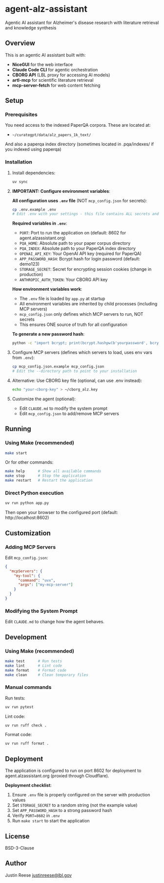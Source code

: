 # agent-alz-assistant

Agentic AI assistant for Alzheimer's disease research with literature retrieval and knowledge synthesis

## Overview

This is an agentic AI assistant built with:
- **NiceGUI** for the web interface
- **Claude Code CLI** for agentic orchestration
- **CBORG API** (LBL proxy for accessing AI models)
- **artl-mcp** for scientific literature retrieval
- **mcp-server-fetch** for web content fetching

## Setup

### Prerequisites

You need access to the indexed PaperQA corpora. These are located at:
- `~/curategpt/data/alz_papers_1k_text/`

And also a paperqa index directory (sometimes located in .pqa/indexes/ if you indexed using paperqa)

### Installation

1. Install dependencies:
   ```bash
   uv sync
   ```

2. **IMPORTANT: Configure environment variables**:

   **All configuration uses `.env` file** (NOT `mcp_config.json` for secrets):

   ```bash
   cp .env.example .env
   # Edit .env with your settings - this file contains ALL secrets and paths
   ```

   **Required variables in `.env`**:
   - `PORT`: Port to run the application on (default: 8602 for agent.alzassistant.org)
   - `PQA_HOME`: Absolute path to your paper corpus directory
   - `PQA_INDEX`: Absolute path to your PaperQA index directory
   - `OPENAI_API_KEY`: Your OpenAI API key (required for PaperQA)
   - `APP_PASSWORD_HASH`: Bcrypt hash for login password (default: demo123)
   - `STORAGE_SECRET`: Secret for encrypting session cookies (change in production)
   - `ANTHROPIC_AUTH_TOKEN`: Your CBORG API key

   **How environment variables work**:
   - The `.env` file is loaded by `app.py` at startup
   - All environment variables are inherited by child processes (including MCP servers)
   - `mcp_config.json` only defines which MCP servers to run, NOT secrets
   - This ensures ONE source of truth for all configuration

   **To generate a new password hash**:
   ```bash
   python -c "import bcrypt; print(bcrypt.hashpw(b'yourpassword', bcrypt.gensalt()).decode())"
   ```

3. Configure MCP servers (defines which servers to load, uses env vars from `.env`):
   ```bash
   cp mcp_config.json.example mcp_config.json
   # Edit the --directory path to point to your installation
   ```

4. Alternative: Use CBORG key file (optional, can use .env instead):
   ```bash
   echo "your-cborg-key" > ~/cborg_alz.key
   ```

4. Customize the agent (optional):
   - Edit `CLAUDE.md` to modify the system prompt
   - Edit `mcp_config.json` to add/remove MCP servers

## Running

### Using Make (recommended)

```bash
make start
```

Or for other commands:
```bash
make help      # Show all available commands
make stop      # Stop the application
make restart   # Restart the application
```

### Direct Python execution

```bash
uv run python app.py
```

Then open your browser to the configured port (default: http://localhost:8602)

## Customization

### Adding MCP Servers

Edit `mcp_config.json`:

```json
{
  "mcpServers": {
    "my-tool": {
      "command": "uvx",
      "args": ["my-mcp-server"]
    }
  }
}
```

### Modifying the System Prompt

Edit `CLAUDE.md` to change how the agent behaves.

## Development

### Using Make (recommended)

```bash
make test      # Run tests
make lint      # Lint code
make format    # Format code
make clean     # Clean temporary files
```

### Manual commands

Run tests:
```bash
uv run pytest
```

Lint code:
```bash
uv run ruff check .
```

Format code:
```bash
uv run ruff format .
```

## Deployment

The application is configured to run on port 8602 for deployment to agent.alzassistant.org (proxied through Cloudflare).

**Deployment checklist**:
1. Ensure `.env` file is properly configured on the server with production values
2. Set `STORAGE_SECRET` to a random string (not the example value)
3. Set `APP_PASSWORD_HASH` to a strong password hash
4. Verify `PORT=8602` in `.env`
5. Run `make start` to start the application

## License

BSD-3-Clause

## Author

Justin Reese <justinreese@lbl.gov>
